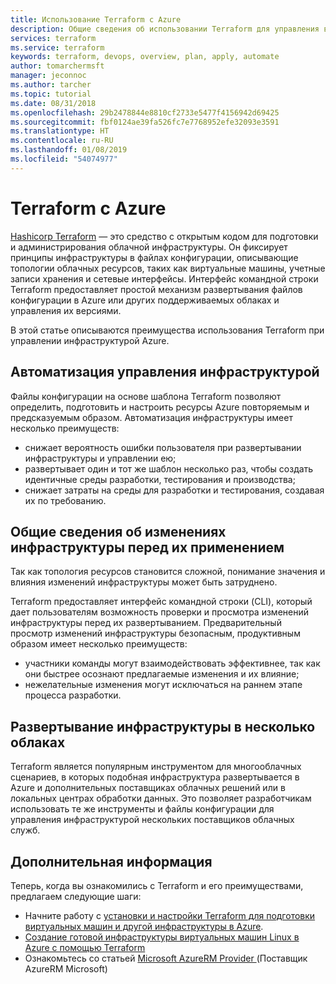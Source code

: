 ```yaml
---
title: Использование Terraform с Azure
description: Общие сведения об использовании Terraform для управления версиями и развертывания инфраструктуры Azure.
services: terraform
ms.service: terraform
keywords: terraform, devops, overview, plan, apply, automate
author: tomarchermsft
manager: jeconnoc
ms.author: tarcher
ms.topic: tutorial
ms.date: 08/31/2018
ms.openlocfilehash: 29b2478844e8810cf2733e5477f4156942d69425
ms.sourcegitcommit: fbf0124ae39fa526fc7e7768952efe32093e3591
ms.translationtype: HT
ms.contentlocale: ru-RU
ms.lasthandoff: 01/08/2019
ms.locfileid: "54074977"
---
```

# <a name="terraform-with-azure"></a>Terraform с Azure

[Hashicorp Terraform](https://www.terraform.io/) — это средство с открытым кодом для подготовки и администрирования облачной инфраструктуры. Он фиксирует принципы инфраструктуры в файлах конфигурации, описывающие топологии облачных ресурсов, таких как виртуальные машины, учетные записи хранения и сетевые интерфейсы. Интерфейс командной строки Terraform предоставляет простой механизм развертывания файлов конфигурации в Azure или других поддерживаемых облаках и управления их версиями.

В этой статье описываются преимущества использования Terraform при управлении инфраструктурой Azure.

## <a name="automate-infrastructure-management"></a>Автоматизация управления инфраструктурой

Файлы конфигурации на основе шаблона Terraform позволяют определить, подготовить и настроить ресурсы Azure повторяемым и предсказуемым образом. Автоматизация инфраструктуры имеет несколько преимуществ:

- снижает вероятность ошибки пользователя при развертывании инфраструктуры и управлении ею;
- развертывает один и тот же шаблон несколько раз, чтобы создать идентичные среды разработки, тестирования и производства;
- снижает затраты на среды для разработки и тестирования, создавая их по требованию.

## <a name="understand-infrastructure-changes-before-they-are-applied"></a>Общие сведения об изменениях инфраструктуры перед их применением 

Так как топология ресурсов становится сложной, понимание значения и влияния изменений инфраструктуры может быть затруднено.

Terraform предоставляет интерфейс командной строки (CLI), который дает пользователям возможность проверки и просмотра изменений инфраструктуры перед их развертыванием. Предварительный просмотр изменений инфраструктуры безопасным, продуктивным образом имеет несколько преимуществ:
- участники команды могут взаимодействовать эффективнее, так как они быстрее осознают предлагаемые изменения и их влияние;
- нежелательные изменения могут исключаться на раннем этапе процесса разработки.


## <a name="deploy-infrastructure-to-multiple-clouds"></a>Развертывание инфраструктуры в несколько облаках

Terraform является популярным инструментом для многооблачных сценариев, в которых подобная инфраструктура развертывается в Azure и дополнительных поставщиках облачных решений или в локальных центрах обработки данных. Это позволяет разработчикам использовать те же инструменты и файлы конфигурации для управления инфраструктурой нескольких поставщиков облачных служб.

## <a name="next-steps"></a>Дополнительная информация

Теперь, когда вы ознакомились с Terraform и его преимуществами, предлагаем следующие шаги:

- Начните работу с [установки и настройки Terraform для подготовки виртуальных машин и другой инфраструктуры в Azure](https://docs.microsoft.com/azure/virtual-machines/linux/terraform-install-configure).
- [Создание готовой инфраструктуры виртуальных машин Linux в Azure с помощью Terraform](https://docs.microsoft.com/azure/virtual-machines/linux/terraform-create-complete-vm)
- Ознакомьтесь со статьей [Microsoft AzureRM Provider ](https://www.terraform.io/docs/providers/azurerm/) (Поставщик AzureRM Microsoft) 